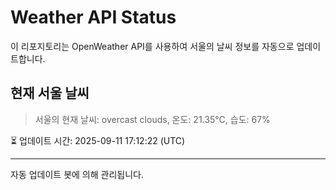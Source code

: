 
# Weather API Status

이 리포지토리는 OpenWeather API를 사용하여 서울의 날씨 정보를 자동으로 업데이트합니다.

## 현재 서울 날씨
> 서울의 현재 날씨: overcast clouds, 온도: 21.35°C, 습도: 67%

⏳ 업데이트 시간: 2025-09-11 17:12:22 (UTC)

---
자동 업데이트 봇에 의해 관리됩니다.
